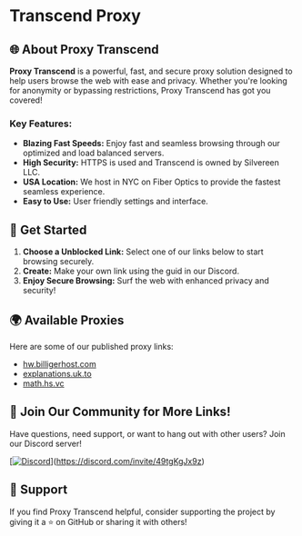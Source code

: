 # Transcend Proxy

## 🌐 About Proxy Transcend

**Proxy Transcend** is a powerful, fast, and secure proxy solution designed to help users browse the web with ease and privacy. Whether you're looking for anonymity or bypassing restrictions, Proxy Transcend has got you covered!

### Key Features:

- **Blazing Fast Speeds:** Enjoy fast and seamless browsing through our optimized and load balanced servers.
- **High Security:** HTTPS is used and Transcend is owned by Silvereen LLC.
- **USA Location:** We host in NYC on Fiber Optics to provide the fastest seamless experience.
- **Easy to Use:** User friendly settings and interface.

## 🚀 Get Started

1. **Choose a Unblocked Link:** Select one of our links below to start browsing securely.
2. **Create:** Make your own link using the guid in our Discord.
3. **Enjoy Secure Browsing:** Surf the web with enhanced privacy and security!

## 🌍 Available Proxies

Here are some of our published proxy links:

- [hw.billigerhost.com](https://hw.billigerhost.com)
- [explanations.uk.to](https://explanations.uk.to)
- [math.hs.vc](https://math.hs.vc)

## 💬 Join Our Community for More Links!

Have questions, need support, or want to hang out with other users? Join our Discord server!

[[![Discord](https://img.shields.io/discord/your-discord-id.svg?label=Discord&logo=discord&color=7289DA)](https://discord.com/invite/49tgKgJx9z)](https://discord.com/invite/49tgKgJx9z)

## 🙌 Support

If you find Proxy Transcend helpful, consider supporting the project by giving it a ⭐ on GitHub or sharing it with others!
